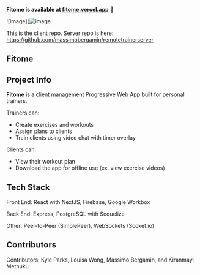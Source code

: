 **Fitome is available at [fitome.vercel.app](https://fitome.vercel.app) 💪**

![image](![image](https://user-images.githubusercontent.com/74379281/125373176-7b86b980-e339-11eb-92eb-8dbf40dcb650.png)

This is the client repo. Server repo is here: https://github.com/massimobergamin/remotetrainerserver

## Fitome

## Project Info

**Fitome** is a client management Progressive Web App built for personal trainers.

Trainers can: 
  * Create exercises and workouts
  * Assign plans to clients
  * Train clients using video chat with timer overlay
 
Clients can:
  * View their workout plan
  * Download the app for offline use (ex. view exercise videos)

## Tech Stack

Front End: React with NextJS, Firebase, Google Workbox

Back End: Express, PostgreSQL with Sequelize

Other: Peer-to-Peer (SimplePeer),  WebSockets (Socket.io)

## Contributors

Contributors: Kyle Parks, Louisa Wong, Massimo Bergamin, and Kiranmayi Methuku

